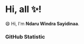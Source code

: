 # Hi, all ✨! 

😄 Hi, I'm **Ndaru Windra Sayidinaa**.

<!--**NdaruWindra/NdaruWindra** is a ✨ _special_ ✨ repository because its `README.md` (this file) appears on your GitHub profile.

Here are some ideas to get you started:

- 🔭 I’m currently working on ...
- 🌱 I’m currently learning ...
- 👯 I’m looking to collaborate on ...
- 🤔 I’m looking for help with ...
- 💬 Ask me about ...
- 📫 How to reach me: ...
- 😄 Pronouns: ...
- ⚡ Fun fact: ...
-->

### GitHub Statistic
<!-- <p align="left">
<a href="https://github.com/NdaruWindra">
  <img height="180em" src="https://github-readme-stats-eight-theta.vercel.app/api?username=NdaruWindra&show_icons=true&theme=algolia&include_all_commits=true&count_private=true"/>
  <img height="180em" src="https://github-readme-stats-eight-theta.vercel.app/api/top-langs/?username=NdaruWindra&layout=compact&langs_count=8&theme=algolia"/>
</a>
</p>
